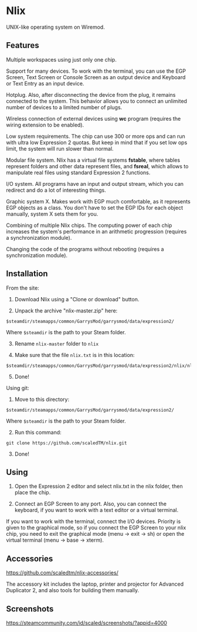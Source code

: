 # Nlix
UNIX-like operating system on Wiremod.

## Features
Multiple workspaces using just only one chip.

Support for many devices. To work with the terminal, you can use the EGP Screen, Text Screen or Console Screen as an output device and Keyboard or Text Entry as an input device.

Hotplug. Also, after disconnecting the device from the plug, it remains connected to the system. This behavior allows you to connect an unlimited number of devices to a limited number of plugs.

Wireless connection of external devices using **wc** program (requires the wiring extension to be enabled).

Low system requirements. The chip can use 300 or more ops and can run with ultra low Expression 2 quotas. But keep in mind that if you set low ops limit, the system will run slower than normal.

Modular file system. Nlix has a virtual file systems **fstable**, where tables represent folders and other data represent files, and **fsreal**, which allows to manipulate real files using standard Expression 2 functions.

I/O system. All programs have an input and output stream, which you can redirect and do a lot of interesting things.

Graphic system X. Makes work with EGP much comfortable, as it represents EGP objects as a class. You don't have to set the EGP IDs for each object manually, system X sets them for you.

Combining of multiple Nlix chips. The computing power of each chip increases the system's performance in an arithmetic progression (requires a synchronization module).

Changing the code of the programs without rebooting (requires a synchronization module).

## Installation
From the site:

1. Download Nlix using a "Clone or download" button.

2. Unpack the archive "nlix-master.zip" here:

```
$steamdir/steamapps/common/GarrysMod/garrysmod/data/expression2/
```

Where `$steamdir` is the path to your Steam folder.

3. Rename `nlix-master` folder to `nlix`

4. Make sure that the file `nlix.txt` is in this location:
```
$steamdir/steamapps/common/GarrysMod/garrysmod/data/expression2/nlix/nlix.txt
```

5. Done!

Using git:

1. Move to this directory:

```
$steamdir/steamapps/common/GarrysMod/garrysmod/data/expression2/
```

Where `$steamdir` is the path to your Steam folder.

2. Run this command:

```
git clone https://github.com/scaledTM/nlix.git
```

3. Done!

## Using
1. Open the Expression 2 editor and select nlix.txt in the nlix folder, then place the chip.

2. Connect an EGP Screen to any port. Also, you can connect the keyboard, if you want to work with a text editor or a virtual terminal.

If you want to work with the terminal, connect the I/O devices. Priority is given to the graphical mode, so if you connect the EGP Screen to your nlix chip, you need to exit the graphical mode (menu -> exit -> sh) or open the virtual terminal (menu -> base -> xterm).

## Accessories
https://github.com/scaledtm/nlix-accessories/

The accessory kit includes the laptop, printer and projector for Advanced Duplicator 2, and also tools for building them manually.

## Screenshots
https://steamcommunity.com/id/scaled/screenshots/?appid=4000
